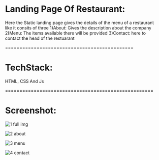 Landing Page Of Restaurant:
================================
Here the Static landing page gives the details of the menu of a restaurant like it consits of three 
 1)About: Gives the description about the company
 2)Menu: The items available there will be provided
 3)Contact: here to contact the head of the restuarant
 
 =============================================
 
 TechStack:
 ==================
 
 HTML, CSS And  Js
 
 ====================================================
 
 Screenshot:
 =====================
 

 ![1 full img](https://github.com/Ruksana-begum/Landing_page/assets/127771632/c7658854-12ff-4650-93a1-65c17542dcca)

 ![2 about](https://github.com/Ruksana-begum/Landing_page/assets/127771632/7e54bdf8-7eae-43c2-b5b6-32180c9b00a1)

 ![3 menu](https://github.com/Ruksana-begum/Landing_page/assets/127771632/52ae18e6-4247-4f94-b7bc-b33aa57df7dd)

![4 contact](https://github.com/Ruksana-begum/Landing_page/assets/127771632/c234449e-7633-43c7-af94-56600a560ca9)



